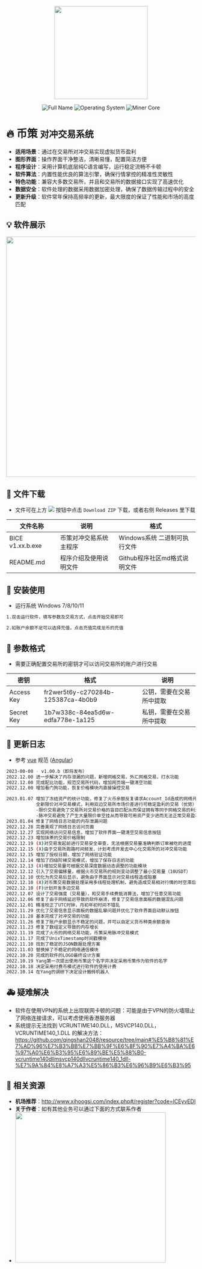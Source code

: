 <p align="center">
  <img src="https://github.com/qingshan2048/img/blob/main/bice.png" width="248">
</p>
<p align="center">
  <img src="https://img.shields.io/badge/Full Name-BC TradeSystem-brightgreen?logo=Windows Terminal" alt="Full Name"/>
  <img src="https://img.shields.io/badge/Operating System-Winodws 7/8/9/10/11-success?logo=Windows" alt="Operating System"/>
  <img src="https://img.shields.io/badge/Trade Style-Hedging Transaction-brightgreen?logo=Untangle" alt="Miner Core"/>
</p>

# 🔥 币策  `对冲交易系统`

- **适用场景**：通过在交易所对冲交易实现虚拟货币盈利
- **图形界面**：操作界面干净整洁，清晰易懂，配置简洁方便
- **程序设计**：采用计算机底层纯C语言编写，运行稳定流畅不卡顿
- **软件算法**：内置性能优良的算法引擎，确保行情掌控的精准性灵敏性
- **特色功能**：兼容大多数交易所，并且和交易所的数据接口实现了高速优化
- **数据安全**：软件处理的数据采用数据加密处理，确保了数据传输过程中的安全
- **更新升级**：软件常年保持高频率的更新，最大限度的保证了性能和市场的高度匹配

## 💡 软件展示

<p align="center">
<img src="https://github.com/qingshan2048/img/blob/main/bice_zhanshi.png" width="640">
</p>

## 📝 文件下载

- 文件可在上方 <img src="https://img.shields.io/badge/code-brightgreen"/> 按钮中点击 `Download ZIP` 下载，或者右侧 Releases 里下载

|  文件名称  |  说明  |  格式  |
|---|---|---|
|  BICE v1.xx.b.exe  |  币策对冲交易系统主程序  |  Windows系统 二进制可执行文件  |
|  README.md  |  程序介绍及使用说明文件  |  Github程序社区md格式说明文件  |

## 🔧 安装使用

- 运行系统 Windows 7/8/10/11

```bash
1.双击运行软件，填写参数及交易方式，点击开始交易即可

2.如账户余额不足可以选择充值，点击充值完成龙币的充值
```

## 🌭 参数格式

- 需要正确配置交易所的密钥才可以访问交易所的账户进行交易

|  密钥  |  格式  |  说明  |
|---|---|---|
|  Access Key  |  fr2wer5t6y-c270284b-125387ca-4b0b9  |  公钥，需要在交易所中提取  |
|  Secret Key  |  1b7w338c-84ea5d6w-edfa778e-1a125  |  私钥，需要在交易所中提取  |

## 🔨 更新日志

- 参考 [vue](https://github.com/vuejs/vue/blob/dev/.github/COMMIT_CONVENTION.md) 规范 ([Angular](https://github.com/conventional-changelog/conventional-changelog/tree/master/packages/conventional-changelog-angular))
```bash
2023-00-00 - v1.00.b（即将发布）
2022.12.00 进一步解决了内存泄漏的问题，新增网格交易，外汇网格交易，打水功能
2022.12.00 完成配比功能，规范交易所代码，增加网页端一键清空功能
2022.12.00 增加看门狗功能，恢复价格模块内直接操控交易

2023.01.07 增加了冻结资产的统计功能，修复了火币余额反复请求Account_Id造成的网络开销
           全新限价对冲交易模式，利用双边交易所市场价差进行可稳定盈利的交易（优势）
           -限价交易避免了交易所对交易价格的盲目匹配从而保证拥有等同于网格交易的利润
           -脉冲交易避免了产生大量限价单空挂从而导致可用资产变少进而无法正常交易盈利
2023.01.04 修复了网络日志功能的内存泄漏问题
2022.12.28 完善美观了网络日志访问页面
2022.12.27 实现网络访问交易信息，增加了软件界面一键清空交易信息按钮
2022.12.23 增加抹茶的交易价格限制
2022.12.19 (X)对交易发起前进行交易安全审查，无法根据交易量准确判断订单被吃的进度
2022.12.15 (X)由于交易所跑路时间频发，计划考虑开发去中心化交易所的对冲交易功能
2022.12.15 增加了授权日期，增加了网络验证功能
2022.12.14 增加了四级阶梯交易模式，增加了保存日志的功能
2022.12.13 (X)增加交易量可根据交易深度数据动态调整的功能模块
2022.12.12 引入了交易偏移量，根据火币交易所的规则变动调整了最小交易量（10USDT）
2022.12.10 优化为先交易后显示，避免由于界面显示对交易线程造成阻塞
2022.12.10 (X)对币策交易数据处理采用多线程处理机制，避免造成交易相对行情的时空滞后
2022.12.10 (F)计划开发多边交易
2022.12.07 设计了交易强度（交易量），和交易手续费抵消算法，增加了任意交易功能
2022.12.06 修复了由于网络延迟导致的软件崩溃，修复了交易信息面板的数据混乱问题
2022.12.01 精准校正了UTC时钟，月初年初时间不错乱
2022.11.29 优化了交易信息显示面板的数据乱窜问题并优化了软件界面启动默认按钮
2022.11.28 基本完成了对冲交易的功能
2022.11.26 修复了账户余额显示不稳定的问题，并可以自定义货币种类余额查询
2022.11.23 修复了数组定义导致的内存增长
2022.11.19 完成了火币的网络交易功能，币策采用脉冲交易模式
2022.11.17 完成了UnixTimestamp时间戳模块
2022.11.10 找到了稳定的JSON数据处理方案
2022.11.03 替换掉了不稳定的网络通信模块
2022.10.20 完成的软件的LOGO最终设计方案
2022.10.19 Yang第一次提出使用币策这个名字并决定采用币策作为软件的名字
2022.10.18 决定采用付费币模式进行软件的使用计费
2022.10.14 在Yang的调研下决定设计搬砖机器人
```

## 🚑 疑难解决

- 软件在使用VPN的系统上出现联网卡顿的问题：可能是由于VPN的防火墙阻止了网络连接请求，可以考虑使用香港服务器
- 系统提示无法找到 VCRUNTIME140.DLL，MSVCP140.DLL，VCRUNTIME140_1.DLL 的解决方法：https://github.com/qingshan2048/resource/tree/main#%E5%B8%81%E7%AD%96%E7%B3%BB%E7%BB%9F%E6%8F%90%E7%A4%BA%E6%97%A0%E6%B3%95%E6%89%BE%E5%88%B0-vcruntime140dllmsvcp140dllvcruntime140_1dll-%E7%9A%84%E8%A7%A3%E5%86%B3%E6%96%B9%E6%B3%95

## 🐛 相关资源 

- **机场推荐**：http://www.xihoogsi.com/index.php#/register?code=lCEyvEDI
- **关于作者**：如有其他业务可以通过下面的方式联系作者
- <img src="https://github.com/qingshan2048/img/blob/main/weixin_bice.png" width="400">
